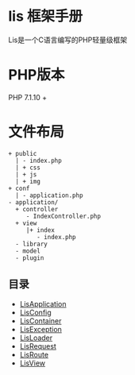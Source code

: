 # lis 框架手册

Lis是一个C语言编写的PHP轻量级框架

# PHP版本

PHP 7.1.10 +

# 文件布局

``` 
+ public
  | - index.php
  | + css
  | + js
  | + img
+ conf
  | - application.php 
- application/
  + controller
     - IndexController.php 
  + view 
     |+ index   
        - index.php
  - library
  - model
  - plugin
```

## 目录
- [LisApplication](./LisApplication.md)
- [LisConfig](./LisConfig.md)
- [LisContainer](./LisContainer.md)
- [LisException](./LisException.md)
- [LisLoader](./LisLoader.md)
- [LisRequest](./LisRequest.md)
- [LisRoute](./LisRoute.md)
- [LisView](./LisView.md)


